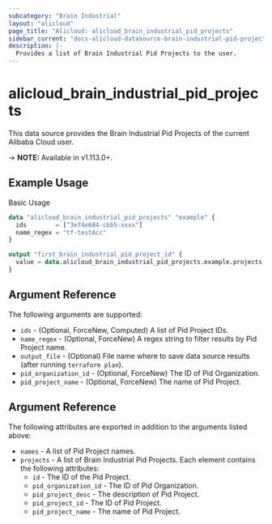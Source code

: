 ```yaml
---
subcategory: "Brain Industrial"
layout: "alicloud"
page_title: "Alicloud: alicloud_brain_industrial_pid_projects"
sidebar_current: "docs-alicloud-datasource-brain-industrial-pid-projects"
description: |-
  Provides a list of Brain Industrial Pid Projects to the user.
---
```


# alicloud\_brain\_industrial\_pid\_projects

This data source provides the Brain Industrial Pid Projects of the current Alibaba Cloud user.

-> **NOTE:** Available in v1.113.0+.

## Example Usage

Basic Usage

```terraform
data "alicloud_brain_industrial_pid_projects" "example" {
  ids        = ["3e74e684-cbb5-xxxx"]
  name_regex = "tf-testAcc"
}

output "first_brain_industrial_pid_project_id" {
  value = data.alicloud_brain_industrial_pid_projects.example.projects.0.id
}
```

## Argument Reference

The following arguments are supported:

* `ids` - (Optional, ForceNew, Computed)  A list of Pid Project IDs.
* `name_regex` - (Optional, ForceNew) A regex string to filter results by Pid Project name.
* `output_file` - (Optional) File name where to save data source results (after running `terraform plan`).
* `pid_organization_id` - (Optional, ForceNew) The ID of Pid Organization.
* `pid_project_name` - (Optional, ForceNew) The name of Pid Project.

## Argument Reference

The following attributes are exported in addition to the arguments listed above:

* `names` - A list of Pid Project names.
* `projects` - A list of Brain Industrial Pid Projects. Each element contains the following attributes:
	* `id` - The ID of the Pid Project.
	* `pid_organization_id` - The ID of Pid Organization.
	* `pid_project_desc` - The description of Pid Project.
	* `pid_project_id` - The ID of Pid Project.
	* `pid_project_name` - The name of Pid Project.
